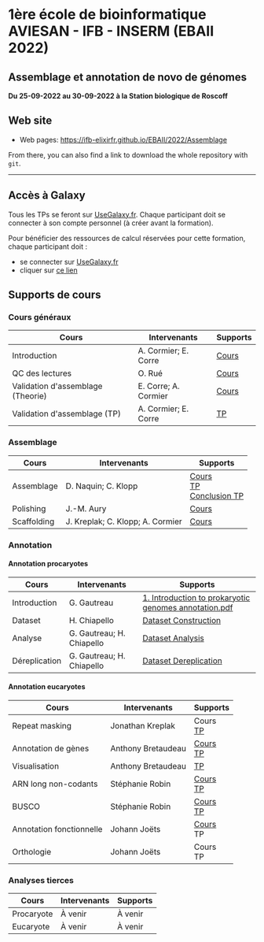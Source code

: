 
# 1ère école de bioinformatique AVIESAN - IFB - INSERM (EBAII 2022)

## Assemblage et annotation de novo de génomes

**Du 25-09-2022 au 30-09-2022 à la Station biologique de Roscoff**


## Web site

- Web pages: <https://ifb-elixirfr.github.io/EBAII/2022/Assemblage>

From there, you can also find a link to download the whole repository with `git`.

****

## Accès à Galaxy

Tous les TPs se feront sur [UseGalaxy.fr](https://usegalaxy.fr). Chaque participant doit se connecter à son compte personnel (à créer avant la formation).

Pour bénéficier des ressources de calcul réservées pour cette formation, chaque participant doit :

- se connecter sur [UseGalaxy.fr](https://usegalaxy.fr)
- cliquer sur [ce lien](https://usegalaxy.fr/join-training/ebaii_aa/)

## Supports de cours

### Cours généraux

| Cours                             | Intervenants         | Supports                                                                                                                        |
|-----------------------------------|----------------------|---------------------------------------------------------------------------------------------------------------------------------|
| Introduction                      | A. Cormier; E. Corre | [Cours](https://training.galaxyproject.org/training-material/topics/assembly/tutorials/get-started-genome-assembly/slides.html) |
| QC des lectures                   | O. Rué               | [Cours](https://drive.google.com/file/d/1Mv33oQ-_h-ZCxemvlcqYqpQEHd97tJzt/view?usp=sharing)                                     |
| Validation d'assemblage (Theorie) | E. Corre; A. Cormier | [Cours](https://training.galaxyproject.org/training-material/topics/assembly/tutorials/assembly-quality-control/slides.html)    |
| Validation d'assemblage (TP)      | A. Cormier; E. Corre | [TP](https://training.galaxyproject.org/training-material/topics/assembly/tutorials/assembly-quality-control/tutorial.html)     |


### Assemblage

| Cours         | Intervenants                     | Supports                                                                                                      |
|---------------|----------------------------------|---------------------------------------------------------------------------------------------------------------|
| Assemblage    | D. Naquin; C. Klopp              | [Cours](Genome_assembly.pdf) <br> [TP](Genome_assembly_tp.pdf) <br> [Conclusion TP](conclusion_TP.pdf)        |
| Polishing     | J.-M. Aury                       | [Cours](https://docs.google.com/presentation/d/1RAScBkXvWkRCuD2WAbgNLJZ8zJNXz9skkHJ-MGp4VBk/edit?usp=sharing) |
| Scaffolding   | J. Kreplak; C. Klopp; A. Cormier | [Cours](https://drive.google.com/file/d/1SRBBqRPUUTePJ7K1wsqbmaFGqAuvVIt6/view?usp=sharing)                   |

### Annotation

#### Annotation procaryotes


| Cours         | Intervenants              | Supports                                                                                                                                                         |
|---------------|---------------------------|------------------------------------------------------------------------------------------------------------------------------------------------------------------|
| Introduction  | G. Gautreau               | [1. Introduction to prokaryotic genomes annotation.pdf](https://github.com/IFB-ElixirFr/EBAII/files/9662414/1.Introduction.to.prokaryotic.genomes.annotation.pdf)|
| Dataset       | H. Chiapello              | [Dataset Construction](https://github.com/IFB-ElixirFr/EBAII/files/9659668/2.1-Dataset-Construction-EBAIIA.A.pdf)                                                |
| Analyse       | G. Gautreau; H. Chiapello | [Dataset Analysis](https://github.com/IFB-ElixirFr/EBAII/files/9659684/2.2-Dataset-Analysis-EBAIIA.A.pdf)                                                        |
| Déreplication | G. Gautreau; H. Chiapello | [Dataset Dereplication](https://github.com/IFB-ElixirFr/EBAII/files/9659690/2.3-Dataset-Dereplication-EBAIIA.A.pdf)                                              |

#### Annotation eucaryotes

| Cours                    | Intervenants       | Supports |
|--------------------------|--------------------|----------|
| Repeat masking           | Jonathan Kreplak   | Cours <br> [TP](https://training.galaxyproject.org/training-material/topics/genome-annotation/tutorials/repeatmasker/tutorial.html) |
| Annotation de gènes      | Anthony Bretaudeau | [Cours](https://training.galaxyproject.org/training-material/topics/genome-annotation/slides/introduction.html)<br>[TP](https://training.galaxyproject.org/topics/genome-annotation/tutorials/funannotate/tutorial.html) |
| Visualisation            | Anthony Bretaudeau | [TP](https://training.galaxyproject.org/topics/genome-annotation/tutorials/funannotate/tutorial.html#visualisation-with-a-genome-browser) |
| ARN long non-codants     | Stéphanie Robin    | [Cours](FEELnc_Sept_2022.pdf)<br>[TP](https://training.galaxyproject.org/topics/genome-annotation/tutorials/lncrna/tutorial.html) |
| BUSCO                    | Stéphanie Robin    | [Cours](BUSCO_Sept_2022.pdf)<br>[TP]() |
| Annotation fonctionnelle | Johann Joëts       | [Cours](https://drive.google.com/file/d/1vP2NMW0c0aOWSRHKwU3FNHzHRovg9GMp/view?usp=sharing)<br>TP |
| Orthologie               | Johann Joëts       |  Cours<br>TP |


### Analyses tierces

| Cours      | Intervenants | Supports |
|------------|--------------|----------|
| Procaryote | À venir      |  À venir |
| Eucaryote  | À venir      |  À venir |
